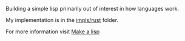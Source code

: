 Building a simple lisp primarily out of interest in how languages work. 

My implementation is in the [impls/rust](impls/rust.2) folder.

For more information visit [Make a lisp](https://github.com/kanaka/mal/blob/master/process/guide.md)
